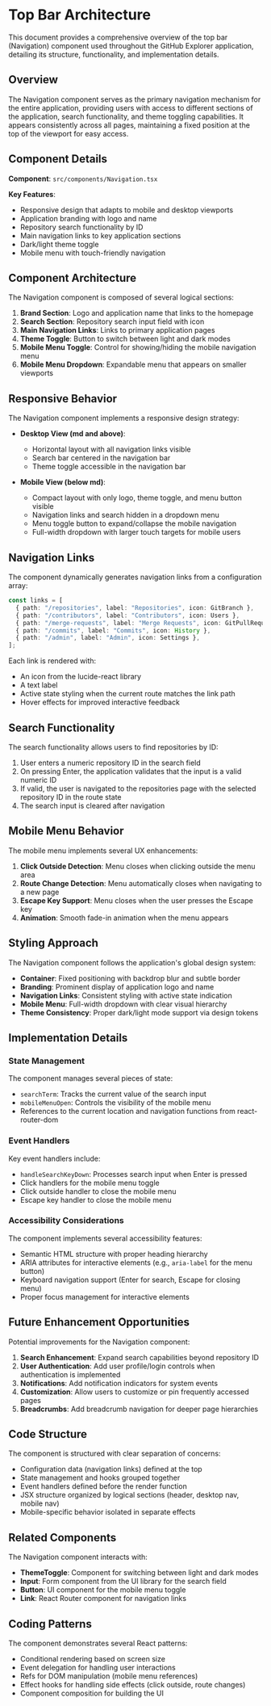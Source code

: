 
# Top Bar Architecture

This document provides a comprehensive overview of the top bar (Navigation) component used throughout the GitHub Explorer application, detailing its structure, functionality, and implementation details.

## Overview

The Navigation component serves as the primary navigation mechanism for the entire application, providing users with access to different sections of the application, search functionality, and theme toggling capabilities. It appears consistently across all pages, maintaining a fixed position at the top of the viewport for easy access.

## Component Details

**Component**: `src/components/Navigation.tsx`

**Key Features**:
- Responsive design that adapts to mobile and desktop viewports
- Application branding with logo and name
- Repository search functionality by ID
- Main navigation links to key application sections
- Dark/light theme toggle
- Mobile menu with touch-friendly navigation

## Component Architecture

The Navigation component is composed of several logical sections:

1. **Brand Section**: Logo and application name that links to the homepage
2. **Search Section**: Repository search input field with icon
3. **Main Navigation Links**: Links to primary application pages
4. **Theme Toggle**: Button to switch between light and dark modes
5. **Mobile Menu Toggle**: Control for showing/hiding the mobile navigation menu
6. **Mobile Menu Dropdown**: Expandable menu that appears on smaller viewports

## Responsive Behavior

The Navigation component implements a responsive design strategy:

- **Desktop View (md and above)**:
  - Horizontal layout with all navigation links visible
  - Search bar centered in the navigation bar
  - Theme toggle accessible in the navigation bar

- **Mobile View (below md)**:
  - Compact layout with only logo, theme toggle, and menu button visible
  - Navigation links and search hidden in a dropdown menu
  - Menu toggle button to expand/collapse the mobile navigation
  - Full-width dropdown with larger touch targets for mobile users

## Navigation Links

The component dynamically generates navigation links from a configuration array:

```typescript
const links = [
  { path: "/repositories", label: "Repositories", icon: GitBranch },
  { path: "/contributors", label: "Contributors", icon: Users },
  { path: "/merge-requests", label: "Merge Requests", icon: GitPullRequest },
  { path: "/commits", label: "Commits", icon: History },
  { path: "/admin", label: "Admin", icon: Settings },
];
```

Each link is rendered with:
- An icon from the lucide-react library
- A text label
- Active state styling when the current route matches the link path
- Hover effects for improved interactive feedback

## Search Functionality

The search functionality allows users to find repositories by ID:

1. User enters a numeric repository ID in the search field
2. On pressing Enter, the application validates that the input is a valid numeric ID
3. If valid, the user is navigated to the repositories page with the selected repository ID in the route state
4. The search input is cleared after navigation

## Mobile Menu Behavior

The mobile menu implements several UX enhancements:

1. **Click Outside Detection**: Menu closes when clicking outside the menu area
2. **Route Change Detection**: Menu automatically closes when navigating to a new page
3. **Escape Key Support**: Menu closes when the user presses the Escape key
4. **Animation**: Smooth fade-in animation when the menu appears

## Styling Approach

The Navigation component follows the application's global design system:

- **Container**: Fixed positioning with backdrop blur and subtle border
- **Branding**: Prominent display of application logo and name
- **Navigation Links**: Consistent styling with active state indication
- **Mobile Menu**: Full-width dropdown with clear visual hierarchy
- **Theme Consistency**: Proper dark/light mode support via design tokens

## Implementation Details

### State Management

The component manages several pieces of state:
- `searchTerm`: Tracks the current value of the search input
- `mobileMenuOpen`: Controls the visibility of the mobile menu
- References to the current location and navigation functions from react-router-dom

### Event Handlers

Key event handlers include:
- `handleSearchKeyDown`: Processes search input when Enter is pressed
- Click handlers for the mobile menu toggle
- Click outside handler to close the mobile menu
- Escape key handler to close the mobile menu

### Accessibility Considerations

The component implements several accessibility features:
- Semantic HTML structure with proper heading hierarchy
- ARIA attributes for interactive elements (e.g., `aria-label` for the menu button)
- Keyboard navigation support (Enter for search, Escape for closing menu)
- Proper focus management for interactive elements

## Future Enhancement Opportunities

Potential improvements for the Navigation component:

1. **Search Enhancement**: Expand search capabilities beyond repository ID
2. **User Authentication**: Add user profile/login controls when authentication is implemented
3. **Notifications**: Add notification indicators for system events
4. **Customization**: Allow users to customize or pin frequently accessed pages
5. **Breadcrumbs**: Add breadcrumb navigation for deeper page hierarchies

## Code Structure

The component is structured with clear separation of concerns:
- Configuration data (navigation links) defined at the top
- State management and hooks grouped together
- Event handlers defined before the render function
- JSX structure organized by logical sections (header, desktop nav, mobile nav)
- Mobile-specific behavior isolated in separate effects

## Related Components

The Navigation component interacts with:
- **ThemeToggle**: Component for switching between light and dark modes
- **Input**: Form component from the UI library for the search field
- **Button**: UI component for the mobile menu toggle
- **Link**: React Router component for navigation links

## Coding Patterns

The component demonstrates several React patterns:
- Conditional rendering based on screen size
- Event delegation for handling user interactions
- Refs for DOM manipulation (mobile menu references)
- Effect hooks for handling side effects (click outside, route changes)
- Component composition for building the UI
